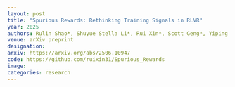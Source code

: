 ```yaml
---
layout: post
title: "Spurious Rewards: Rethinking Training Signals in RLVR"
year: 2025
authors: Rulin Shao*, Shuyue Stella Li*, Rui Xin*, Scott Geng*, Yiping Wang, Sewoong Oh, Simon Shaolei Du, Nathan Lambert, Sewon Min, Ranjay Krishna, Yulia Tsvetkov, Hannaneh Hajishirzi, Pang Wei Koh, and Luke Zettlemoyer
venue: arXiv preprint
designation: 
arxiv: https://arxiv.org/abs/2506.10947
code: https://github.com/ruixin31/Spurious_Rewards
image:
categories: research
---
```


